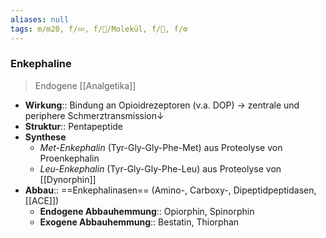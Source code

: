 ```yaml
---
aliases: null
tags: m/m20, f/💤, f/🧪/Molekül, f/🧠, f/⚙️
---
```

### Enkephaline
> Endogene [[Analgetika]]
- **Wirkung**:: Bindung an Opioidrezeptoren (v.a. DOP) → zentrale und periphere Schmerztransmission↓ 
- **Struktur**:: Pentapeptide
- **Synthese**
	- *Met-Enkephalin* (Tyr-Gly-Gly-Phe-Met) aus Proteolyse von Proenkephalin
	- *Leu-Enkephalin* (Tyr-Gly-Gly-Phe-Leu) aus Proteolyse von [[Dynorphin]]
- **Abbau**:: ==Enkephalinasen== (Amino-, Carboxy-, Dipeptidpeptidasen, [[ACE]])
	- **Endogene Abbauhemmung**:: Opiorphin, Spinorphin
	- **Exogene Abbauhemmung**:: Bestatin, Thiorphan
